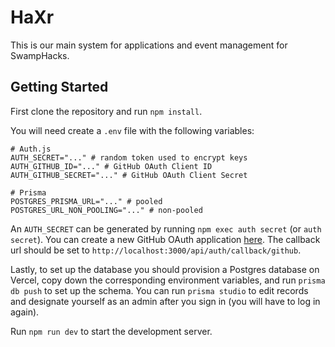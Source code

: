 # HaXr

This is our main system for applications and event management for SwampHacks.

## Getting Started

First clone the repository and run `npm install`.

You will need create a `.env` file with the following variables:

```dotenv
# Auth.js
AUTH_SECRET="..." # random token used to encrypt keys
AUTH_GITHUB_ID="..." # GitHub OAuth Client ID
AUTH_GITHUB_SECRET="..." # GitHub OAuth Client Secret

# Prisma
POSTGRES_PRISMA_URL="..." # pooled
POSTGRES_URL_NON_POOLING="..." # non-pooled
```

An `AUTH_SECRET` can be generated by running `npm exec auth secret` (or `auth secret`). You can create a new GitHub
OAuth application [here](https://github.com/settings/applications/new). The callback url should be set
to `http://localhost:3000/api/auth/callback/github`.

Lastly, to set up the database you should provision a Postgres database on Vercel, copy down the corresponding
environment variables, and run `prisma db push` to set up the schema. You can run `prisma studio` to edit records and
designate yourself as an admin after you sign in (you will have to log in again).

Run `npm run dev` to start the development server.

